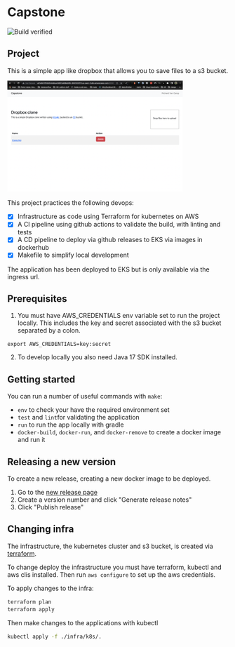 # Capstone

![Build verified](https://github.com/rikuVan/devops-capstone/actions/workflows/verify.yml/badge.svg)

## Project

This is a simple app like dropbox that allows you to save files to a s3 bucket.

<img src="images/app_via_ingress_endpoint.png" width="400" />

This project practices the following devops:

- [x] Infrastructure as code using Terraform for kubernetes on AWS
- [x] A CI pipeline using github actions to validate the build, with linting and tests
- [x] A CD pipeline to deploy via github releases to EKS via images in dockerhub
- [x] Makefile to simplify local development

The application has been deployed to EKS but is only available via the ingress url.

## Prerequisites

1. You must have AWS_CREDENTIALS env variable set to run the project locally. This includes the key and secret associated with the s3 bucket separated by a colon.
```
export AWS_CREDENTIALS=key:secret
```

2. To develop locally you also need Java 17 SDK installed.

## Getting started

You can run a number of useful commands with `make`: 
    
- `env` to check your have the required environment set
- `test` and `lint`for validating the application
- `run` to run the app locally with gradle
- `docker-build`, `docker-run`, and `docker-remove` to create a docker image and run it


## Releasing a new version

To create a new release, creating a new docker image to be deployed.

1. Go to the [new release page](https://github.com/RikuVan/devops-capstone/releases/new)
2. Create a version number and click "Generate release notes"
3. Click "Publish release"

## Changing infra

The infrastructure, the kubernetes cluster and s3 bucket, is created via [terraform](https://www.terraform.io/).

To change deploy the infrastructure you must have terraform, kubectl and aws clis installed. Then run `aws configure` to set up the aws credentials.

To apply changes to the infra:
```bash
terraform plan
terraform apply
```

Then make changes to the applications with kubectl
```bash
kubectl apply -f ./infra/k8s/.
```